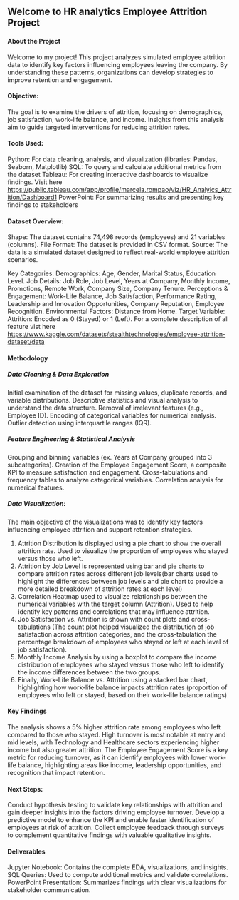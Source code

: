 ## Welcome to HR analytics Employee Attrition Project


#### About the Project
Welcome to my project! This project analyzes simulated employee attrition data to identify key factors influencing employees leaving the company. By understanding these patterns, organizations can develop strategies to improve retention and engagement.

#### Objective:
The goal is to examine the drivers of attrition, focusing on demographics, job satisfaction, work-life balance, and income. Insights from this analysis aim to guide targeted interventions for reducing attrition rates.

#### Tools Used:
Python: For data cleaning, analysis, and visualization (libraries: Pandas, Seaborn, Matplotlib)
SQL: To query and calculate additional metrics from the dataset
Tableau: For creating interactive dashboards to visualize findings. Visit here https://public.tableau.com/app/profile/marcela.rompao/viz/HR_Analyics_Attrition/Dashboard1
PowerPoint: For summarizing results and presenting key findings to stakeholders

#### Dataset Overview:
Shape: The dataset contains 74,498 records (employees) and 21 variables (columns).
File Format: The dataset is provided in CSV format.
Source: The data is a simulated dataset designed to reflect real-world employee attrition scenarios.

Key Categories:
Demographics: Age, Gender, Marital Status, Education Level.
Job Details: Job Role, Job Level, Years at Company, Monthly Income, Promotions, Remote Work, Company Size, Company Tenure.
Perceptions & Engagement: Work-Life Balance, Job Satisfaction, Performance Rating, Leadership and Innovation Opportunities, Company Reputation, Employee Recognition.
Environmental Factors: Distance from Home.
Target Variable:
Attrition: Encoded as 0 (Stayed) or 1 (Left).
For a complete description of all feature vist here https://www.kaggle.com/datasets/stealthtechnologies/employee-attrition-dataset/data

#### Methodology

##### Data Cleaning & Data Exploration
Initial examination of the dataset for missing values, duplicate records, and variable distributions.
Descriptive statistics and visual analysis to understand the data structure.
Removal of irrelevant features (e.g., Employee ID).
Encoding of categorical variables for numerical analysis.
Outlier detection using interquartile ranges (IQR).

##### Feature Engineering & Statistical Analysis
Grouping and binning variables (ex. Years at Company grouped into 3 subcategories).
Creation of the Employee Engagement Score, a composite KPI to measure satisfaction and engagement.
Cross-tabulations and frequency tables to analyze categorical variables.
Correlation analysis for numerical features.

##### Data Visualization:
The main objective of the visualizations was to identify key factors influencing employee attrition and support retention strategies.
1. Attrition Distribution is displayed using a pie chart to show the overall attrition rate. Used to visualize the proportion of employees who stayed versus those who left.
2. Attrition by Job Level is represented using bar and pie charts to compare attrition rates across different job levels(bar charts used to highlight the differences between job levels and pie chart to provide a more detailed breakdown of attrition rates at each level)
3. Correlation Heatmap used to visualize relationships between the numerical variables with the target column (Attrition). Used to help identify key patterns and correlations that may influence attrition.
4. Job Satisfaction vs. Attrition is shown with count plots and cross-tabulations (The count plot helped visualized the distribution of job satisfaction across attrition categories, and the  cross-tabulation the percentage breakdown of employees who stayed or left at each level of job satisfaction).
5. Monthly Income Analysis by using a boxplot to compare the income distribution of employees who stayed versus those who left to identify the income differences between the two groups.
6. Finally, Work-Life Balance vs. Attrition using a stacked bar chart, highlighting how work-life balance impacts attrition rates (proportion of employees who left or stayed, based on their work-life balance ratings)

#### Key Findings
The analysis shows a 5% higher attrition rate among employees who left compared to those who stayed. 
High turnover is most notable at entry and mid levels, with Technology and Healthcare sectors experiencing higher income but also greater attrition. 
The Employee Engagement Score is a key metric for reducing turnover, as it can identify employees with lower work-life balance, highlighting areas like income, leadership opportunities, and recognition that impact retention. 

#### Next Steps:
Conduct hypothesis testing to validate key relationships with attrition and gain deeper insights into the factors driving employee turnover.
Develop a predictive model to enhance the KPI and enable faster identification of employees at risk of attrition.
Collect employee feedback through surveys to complement quantitative findings with valuable qualitative insights.

#### Deliverables
Jupyter Notebook: Contains the complete EDA, visualizations, and insights.
SQL Queries: Used to compute additional metrics and validate correlations.
PowerPoint Presentation: Summarizes findings with clear visualizations for stakeholder communication.
